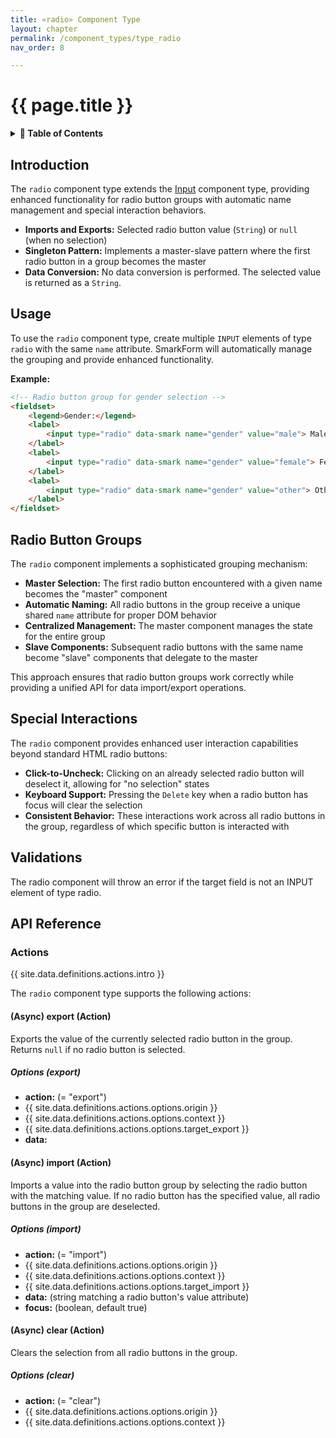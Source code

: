 ```yaml
---
title: «radio» Component Type
layout: chapter
permalink: /component_types/type_radio
nav_order: 8

---
```


# {{ page.title }}

<details class="chaptertoc">
<summary>
<strong>📖 Table of Contents</strong>
</summary>

  {{ "
<!-- vim-markdown-toc GitLab -->

* [Introduction](#introduction)
* [Usage](#usage)
* [Radio Button Groups](#radio-button-groups)
* [Special Interactions](#special-interactions)
* [Validations](#validations)
* [API Reference](#api-reference)
    * [Actions](#actions)
        * [(Async) export (Action)](#async-export-action)
            * [Options (export)](#options-export)
        * [(Async) import (Action)](#async-import-action)
            * [Options (import)](#options-import)
        * [(Async) clear (Action)](#async-clear-action)
            * [Options (clear)](#options-clear)

<!-- vim-markdown-toc -->
       " | markdownify }}

</details>

## Introduction

The `radio` component type extends the [Input](/component_types/type_input) component type, providing enhanced functionality for radio button groups with automatic name management and special interaction behaviors.

- **Imports and Exports:** Selected radio button value (`String`) or `null` (when no selection)
- **Singleton Pattern:** Implements a master-slave pattern where the first radio button in a group becomes the master
- **Data Conversion:** No data conversion is performed. The selected value is returned as a `String`.

## Usage

To use the `radio` component type, create multiple `INPUT` elements of type `radio` with the same `name` attribute. SmarkForm will automatically manage the grouping and provide enhanced functionality.

**Example:**

```html
<!-- Radio button group for gender selection -->
<fieldset>
    <legend>Gender:</legend>
    <label>
        <input type="radio" data-smark name="gender" value="male"> Male
    </label>
    <label>
        <input type="radio" data-smark name="gender" value="female"> Female
    </label>
    <label>
        <input type="radio" data-smark name="gender" value="other"> Other
    </label>
</fieldset>
```

## Radio Button Groups

The `radio` component implements a sophisticated grouping mechanism:

- **Master Selection:** The first radio button encountered with a given name becomes the "master" component
- **Automatic Naming:** All radio buttons in the group receive a unique shared `name` attribute for proper DOM behavior
- **Centralized Management:** The master component manages the state for the entire group
- **Slave Components:** Subsequent radio buttons with the same name become "slave" components that delegate to the master

This approach ensures that radio button groups work correctly while providing a unified API for data import/export operations.

## Special Interactions

The `radio` component provides enhanced user interaction capabilities beyond standard HTML radio buttons:

- **Click-to-Uncheck:** Clicking on an already selected radio button will deselect it, allowing for "no selection" states
- **Keyboard Support:** Pressing the `Delete` key when a radio button has focus will clear the selection
- **Consistent Behavior:** These interactions work across all radio buttons in the group, regardless of which specific button is interacted with

## Validations

The radio component will throw an error if the target field is not an INPUT element of type radio.

## API Reference

### Actions

{{ site.data.definitions.actions.intro }}

The `radio` component type supports the following actions:

#### (Async) export (Action)

Exports the value of the currently selected radio button in the group. Returns `null` if no radio button is selected.

##### Options (export)

  * **action:** (= "export")
  * {{ site.data.definitions.actions.options.origin }}
  * {{ site.data.definitions.actions.options.context }}
  * {{ site.data.definitions.actions.options.target_export }}
  * **data:**

#### (Async) import (Action)

Imports a value into the radio button group by selecting the radio button with the matching value. If no radio button has the specified value, all radio buttons in the group are deselected.

##### Options (import)

  * **action:** (= "import")
  * {{ site.data.definitions.actions.options.origin }}
  * {{ site.data.definitions.actions.options.context }}
  * {{ site.data.definitions.actions.options.target_import }}
  * **data:** (string matching a radio button's value attribute)
  * **focus:** (boolean, default true)

#### (Async) clear (Action)

Clears the selection from all radio buttons in the group.

##### Options (clear)

  * **action:** (= "clear")
  * {{ site.data.definitions.actions.options.origin }}
  * {{ site.data.definitions.actions.options.context }}
